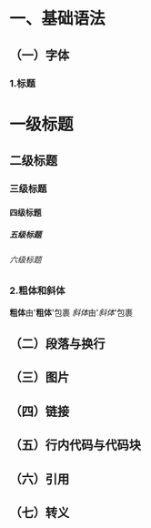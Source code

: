 # 一、基础语法
## （一）字体
### 1.标题
# 一级标题
## 二级标题
### 三级标题
#### 四级标题
##### 五级标题
###### 六级标题
### 2.粗体和斜体
**粗体**由'**粗体**'包裹
*斜体*由'*斜体*'包裹
## （二）段落与换行

## （三）图片
## （四）链接
## （五）行内代码与代码块
## （六）引用
## （七）转义